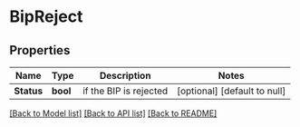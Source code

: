 # BipReject

## Properties
Name | Type | Description | Notes
------------ | ------------- | ------------- | -------------
**Status** | **bool** | if the BIP is rejected | [optional] [default to null]

[[Back to Model list]](../README.md#documentation-for-models) [[Back to API list]](../README.md#documentation-for-api-endpoints) [[Back to README]](../README.md)


